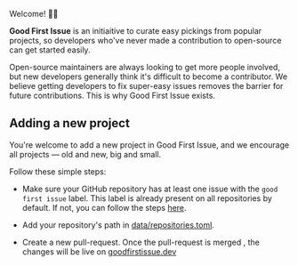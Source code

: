 
Welcome! 👋🏼

**Good First Issue** is an initiaitive to curate easy pickings from popular projects, so developers who've never made a contribution to open-source can get started easily.

Open-source maintainers are always looking  to get more people involved, but new developers generally think it's difficult to become a contributor. We believe getting developers to fix super-easy issues removes the barrier for future contributions. This is why Good First Issue exists.
 
## Adding a new project  

You're welcome to add a new project in Good First Issue, and we encourage all projects &mdash; old and new, big and small.

Follow these simple steps:

* Make sure your GitHub repository has at least one issue with the `good first issue` label. This label is already present on all repositories by default. If not, you can follow the steps [here](https://help.github.com/en/github/managing-your-work-on-github/applying-labels-to-issues-and-pull-requests).

* Add your repository's path in [data/repositories.toml](data/repositories.toml).

* Create a new pull-request. Once the pull-request is merged , the changes will be live on [goodfirstissue.dev](https://goodfirstissue.dev/)



